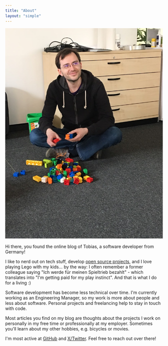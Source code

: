 ```yaml
---
title: "About"
layout: "simple"
---
```


![Tobias Gesellchen](Spieltrieb_TobiasGesellchen.jpg)

Hi there, you found the online blog of Tobias, a software developer from Germany!

I like to nerd out on tech stuff, develop [open source projects](https://github.com/gesellix), and I love playing Lego with my kids... by the way: I often remember a former colleague saying "Ich werde für meinen Spieltrieb bezahlt" - which translates into "I'm getting paid for my play instinct". And that is what I do for a living :)

Software development has become less technical over time. I'm currently working as an Engineering Manager, so my work is more about people and less about software. Personal projects and freelancing help to stay in touch with code.

Most articles you find on my blog are thoughts about the projects I work on personally in my free time or professionally at my employer. Sometimes you'll learn about my other hobbies, e.g. bicycles or movies.

I'm most active at [GitHub](https://github.com/gesellix) and [X/Twitter](https://twitter.com/gesellix). Feel free to reach out over there!
